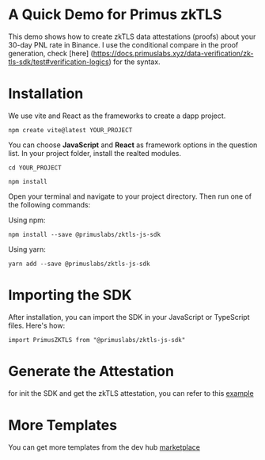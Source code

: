 # A Quick Demo for Primus zkTLS 

This demo shows how to create zkTLS data attestations (proofs) about your 30-day PNL rate in Binance. I use the conditional compare in the proof generation, check [here] (https://docs.primuslabs.xyz/data-verification/zk-tls-sdk/test#verification-logics) for the syntax.


# Installation

We use vite and React as the frameworks to create a dapp project. 
```node
npm create vite@latest YOUR_PROJECT
```
You can choose **JavaScript** and **React** as framework options in the question list. In your project folder, install the realted modules.

```node
cd YOUR_PROJECT

npm install
```
Open your terminal and navigate to your project directory. Then run one of the following commands:

Using npm:
```node
npm install --save @primuslabs/zktls-js-sdk
```

Using yarn:
```node
yarn add --save @primuslabs/zktls-js-sdk
```

# Importing the SDK
After installation, you can import the SDK in your JavaScript or TypeScript files. Here's how:
```node
import PrimusZKTLS from "@primuslabs/zktls-js-sdk"
```

# Generate the Attestation
for init the SDK and get the zkTLS attestation, you can refer to this [example](https://docs.primuslabs.xyz/data-verification/zk-tls-sdk/test)

# More Templates
You can get more templates from the dev hub [marketplace](https://dev.primuslabs.xyz/marketplace)
